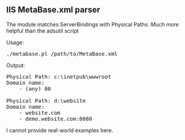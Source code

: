 IIS MetaBase.xml parser
----------------------------

The module matches ServerBindings with Physical Paths. *Much more* helpful than the adsutil script

Usage:
<pre>./metabase.pl /path/to/MetaBase.xml</pre>


Output:
<pre>
Physical Path: c:\inetpub\wwwroot
Domain name:  
    - (any) 80

Physical Path: d:\website
Domain name:  
    - website.com
    - demo.website.com:8080
</pre>

I cannot provide real-world examples here.
